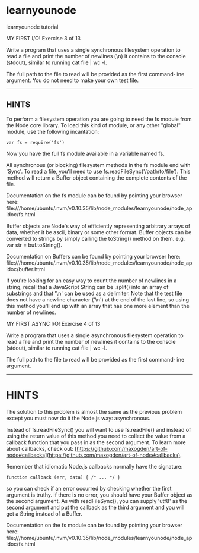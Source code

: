 # learnyounode
learnyounode tutorial


 MY FIRST I/O!
 Exercise 3 of 13

Write a program that uses a single synchronous filesystem operation to read a file and print the number of newlines (\n) it contains to the console (stdout), similar to running cat file | wc -l.

The full path to the file to read will be provided as the first command-line argument. You do not need to make your own test file. 

-------------------------------------------------------------------------------

## HINTS

To perform a filesystem operation you are going to need the fs module from the Node core library. To load this kind of module, or any other "global" module, use the following incantation:

    var fs = require('fs')

Now you have the full fs module available in a variable named fs.

All synchronous (or blocking) filesystem methods in the fs module end with 'Sync'. To read a file, you'll need to use fs.readFileSync('/path/to/file'). This method will return a Buffer object containing the complete contents of the file.

Documentation on the fs module can be found by pointing your browser here:
  file:///home/ubuntu/.nvm/v0.10.35/lib/node_modules/learnyounode/node_apidoc/fs.html

Buffer objects are Node's way of efficiently representing arbitrary arrays of data, whether it be ascii, binary or some other format. Buffer objects can be converted to strings by simply calling the toString() method on them. e.g. var str = buf.toString().

Documentation on Buffers can be found by pointing your browser here:
  file:///home/ubuntu/.nvm/v0.10.35/lib/node_modules/learnyounode/node_apidoc/buffer.html

If you're looking for an easy way to count the number of newlines in a string, recall that a JavaScript String can be .split() into an array of substrings and that '\n' can be used as a delimiter. Note that the test file does not have a newline character ('\n') at the end of the last line, so using this method you'll end up with an array that has one more element than the number of newlines.







 MY FIRST ASYNC I/O!
 Exercise 4 of 13

Write a program that uses a single asynchronous filesystem operation to read a file and print the number of newlines it contains to the console (stdout), similar to running cat file | wc -l.

The full path to the file to read will be provided as the first command-line argument.

-------------------------------------------------------------------------------

# HINTS

The solution to this problem is almost the same as the previous problem except you must now do it the Node.js way: asynchronous.

Instead of fs.readFileSync() you will want to use fs.readFile() and instead of using the return value of this method you need to collect the value from a callback function that you pass in as the second argument. To learn more about callbacks, check out: [https://github.com/maxogden/art-of-node#callbacks](https://github.com/maxogden/art-of-node#callbacks).

Remember that idiomatic Node.js callbacks normally have the signature:

    function callback (err, data) { /* ... */ }

so you can check if an error occurred by checking whether the first argument is truthy. If there is no error, you should have your Buffer object as the second argument. As with readFileSync(), you can supply 'utf8' as the second argument and put the callback as the third argument and you will get a String instead of a Buffer.

Documentation on the fs module can be found by pointing your browser here:
  file:///home/ubuntu/.nvm/v0.10.35/lib/node_modules/learnyounode/node_apidoc/fs.html
